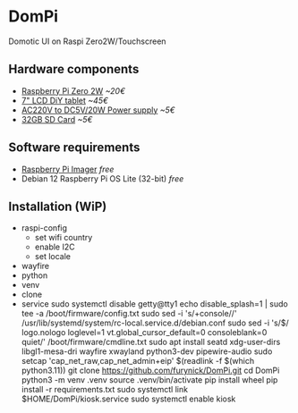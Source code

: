 # DomPi
Domotic UI on Raspi Zero2W/Touchscreen

## Hardware components
 - [Raspberry Pi Zero 2W](https://www.kubii.com/en/nano-computers/3455-raspberry-pi-zero-2-w-wh-3272496319363.html) *~20€*
 - [7" LCD DiY tablet](https://s.click.aliexpress.com/e/_opsU6dP) *~45€*
 - [AC220V to DC5V/20W Power supply](https://s.click.aliexpress.com/e/_omyvcPb) *~5€*
 - [32GB SD Card](https://s.click.aliexpress.com/e/_oC02Weh) *~5€*

## Software requirements
 - [Raspberry Pi Imager](https://www.raspberrypi.com/software/) *free*
 - Debian 12 Raspberry Pi OS Lite (32-bit) *free*

## Installation (WiP)
 - raspi-config
   - set wifi country
   - enable I2C
   - set locale
 - wayfire
 - python
 - venv
 - clone
 - service
  sudo systemctl disable getty@tty1
  echo disable_splash=1 | sudo tee -a /boot/firmware/config.txt
  sudo sed -i 's/+console//' /usr/lib/systemd/system/rc-local.service.d/debian.conf
  sudo sed -i 's/$/ logo.nologo loglevel=1 vt.global_cursor_default=0 consoleblank=0 quiet/' /boot/firmware/cmdline.txt
  sudo apt install seatd xdg-user-dirs libgl1-mesa-dri wayfire xwayland python3-dev pipewire-audio
  sudo setcap 'cap_net_raw,cap_net_admin+eip' $(readlink -f $(which python3.11))
  git clone https://github.com/furynick/DomPi.git
  cd DomPi
  python3 -m venv .venv
  source .venv/bin/activate
  pip install wheel
  pip install -r requirements.txt
  sudo systemctl link $HOME/DomPi/kiosk.service
  sudo systemctl enable kiosk

